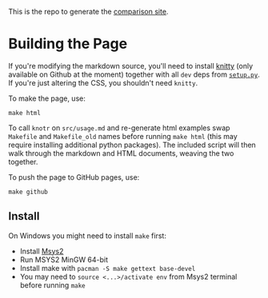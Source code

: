 This is the repo to generate the [comparison site](https://kiwi0fruit.github.io/pystitch/).

# Building the Page

If you're modifying the markdown source, you'll need to install [knitty](https://github.com/kiwi0fruit/knitty) (only available on Github at the moment) together with all `dev` deps from [`setup.py`](https://github.com/kiwi0fruit/knitty/blob/master/setup.py). If you're just altering the CSS, you shouldn't need `knitty`.

To make the page, use:

```
make html
```

To call `knotr` on `src/usage.md` and re-generate html examples swap `Makefile` and `Makefile_old` names before running `make html` (this may require installing additional python packages). The included script will then walk through the markdown and HTML documents, weaving the two together.

To push the page to GitHub pages, use:

```
make github
```


## Install

On Windows you might need to install `make` first:

* Install [Msys2](http://www.msys2.org/)
* Run MSYS2 MinGW 64-bit
* Install make with `pacman -S make gettext base-devel`
* You may need to `source <...>/activate env` from Msys2 terminal before running `make`

